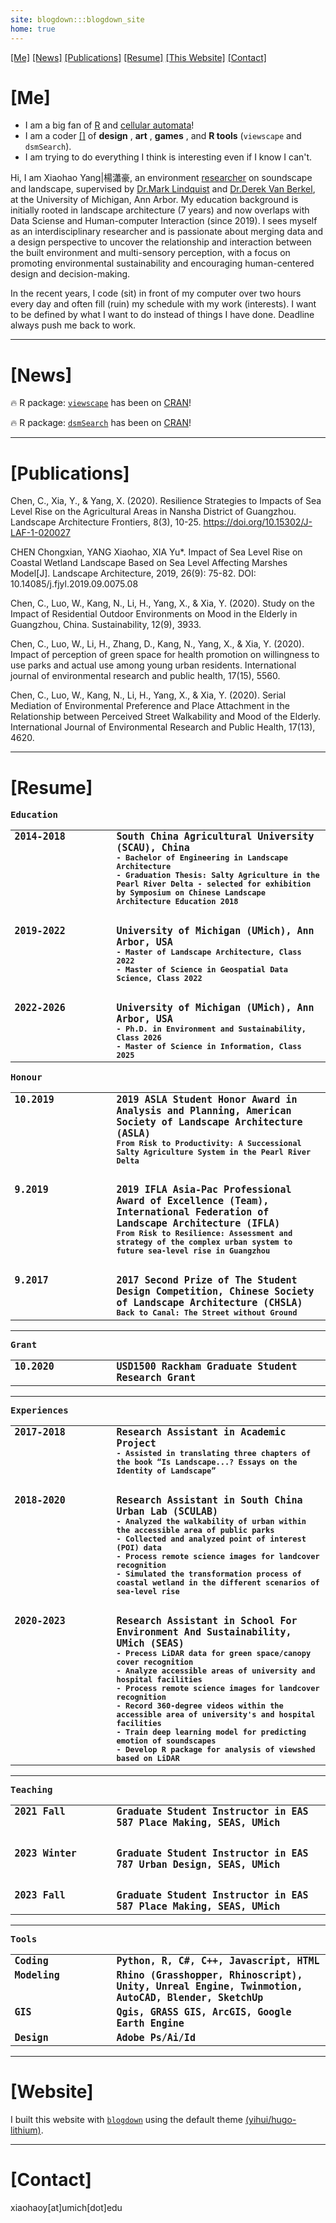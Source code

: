```yaml
---
site: blogdown:::blogdown_site
home: true
---
```

<a id='top' class="anchors"></a>
<i class="fa-solid fa-hand-point-right"></i> [[Me]](#me) [[News]](#new) [[Publications]](#plc) [[Resume]](#cv) [[This Website]](#site) [[Contact]](#contact)

<a id='me' class="anch"></a>
# [Me] [<i class="fa-solid fa-turn-up"></i>](#top)
- I am a big fan of [R](https://cran.r-project.org/) and [cellular automata](https://www.sciencedirect.com/topics/earth-and-planetary-sciences/cellular-automata)!
- I am a coder [[<i class="fa-brands fa-git"></i>]](https://github.com/billbillbilly) of **design** [<i class="fa-solid fa-link" alt="link"></i>](/designworks/), **art** [<i class="fa-solid fa-link" alt="link"></i>](/artworks/), **games** [<i class="fa-solid fa-link" alt="link"></i>](/games/), and **R tools** [<i class="fa-solid fa-link" alt="link"></i>](/tools/) (`viewscape` and `dsmSearch`).
- I am trying to do everything I think is interesting even if I know I can't. 

Hi, I am Xiaohao Yang|楊瀟豪, an environment [researcher](https://scholar.google.com/citations?hl=en&user=7gBKKAUAAAAJ) on soundscape and landscape, supervised by [Dr.Mark Lindquist](https://seas.umich.edu/research/faculty/mark-lindquist) and [Dr.Derek Van Berkel](https://seas.umich.edu/research/faculty/derek-van-berkel), at the University of Michigan, Ann Arbor.
My education background is initially rooted in landscape architecture (7 years) and now overlaps with Data Sciense and Human-computer Interaction (since 2019). 
I sees myself as an interdisciplinary researcher and is passionate about merging data and a design perspective to uncover the relationship and interaction between the built environment and multi-sensory perception, with a focus on promoting environmental sustainability and encouraging human-centered design and decision-making.  

In the recent years, I code (sit) in front of my computer over two hours every day and often fill (ruin) my schedule with my work (interests). I want to be defined by what I want to do instead of things I have done. Deadline always push me back to work. 

---

<a id='new' class="anch"></a>
# [News] [<i class="fa-solid fa-turn-up"></i>](#top)
🔥 R package: [`viewscape`](https://github.com/land-info-lab/viewscape) has been on [CRAN](https://cran.r-project.org/web/packages/viewscape/)!

🔥 R package: [`dsmSearch`](https://github.com/land-info-lab/dsmSearch) has been on [CRAN](https://cran.r-project.org/web/packages/dsmSearch/)!

---

<a id='plc' class="anch"></a>
# [Publications] [<i class="fa-solid fa-turn-up"></i>](#top)
Chen, C., Xia, Y., & Yang, X. (2020). Resilience Strategies to Impacts of Sea Level Rise on the Agricultural Areas in Nansha District of Guangzhou. Landscape Architecture Frontiers, 8(3), 10-25. https://doi.org/10.15302/J-LAF-1-020027

CHEN Chongxian, YANG Xiaohao, XIA Yu*. Impact of Sea Level Rise on Coastal Wetland Landscape Based on Sea Level Affecting Marshes Model[J]. Landscape Architecture, 2019, 26(9): 75-82. DOI: 10.14085/j.fjyl.2019.09.0075.08

Chen, C., Luo, W., Kang, N., Li, H., Yang, X., & Xia, Y. (2020). Study on the Impact of Residential Outdoor Environments on Mood in the Elderly in Guangzhou, China. Sustainability, 12(9), 3933.

Chen, C., Luo, W., Li, H., Zhang, D., Kang, N., Yang, X., & Xia, Y. (2020). Impact of perception of green space for health promotion on willingness to use parks and actual use among young urban residents. International journal of environmental research and public health, 17(15), 5560.

Chen, C., Luo, W., Kang, N., Li, H., Yang, X., & Xia, Y. (2020). Serial Mediation of Environmental Preference and Place Attachment in the Relationship between Perceived Street Walkability and Mood of the Elderly. International Journal of Environmental Research and Public Health, 17(13), 4620.

---

<a id='cv' class="anch"></a>
# [Resume] [<i class="fa-solid fa-turn-up"></i>](#top)
<table border="0">
  <tr>
    <b style="font-family:Monospace">Education</b>
  </tr>
  <tr style="font-family:Monospace; line-height:normal">
    <td style="width:max(15vw, 150px); vertical-align:top">
      <b style="font-size:max(1.3vw, 15px); margin-right:max(5vw, 20px)">2014-2018</b>
    </td>
    <td>
      <b style="font-size:15px">South China Agricultural University (SCAU), China</b>
      <br>
      <b style="font-size:12px">- Bachelor of Engineering in Landscape Architecture</b>
      <br>
      <b style="font-size:12px">- Graduation Thesis: Salty Agriculture in the Pearl River Delta - selected for exhibition by Symposium on Chinese Landscape Architecture Education 2018</b>
    </td>
  </tr>
  <tr><td style="visibility:collapse">-</td></tr>
  <tr style="font-family:Monospace; line-height:normal">
    <td style="width:max(15vw, 150px); vertical-align:top">
      <b style="font-size:max(1.3vw, 15px); margin-right:max(5vw, 20px)">2019-2022</b>
    </td>
    <td>
      <b style="font-size:15px">University of Michigan (UMich), Ann Arbor, USA</b>
      <br>
      <b style="font-size:12px">- Master of Landscape Architecture, Class 2022</b>
      <br>
      <b style="font-size:12px">- Master of Science in Geospatial Data Science, Class 2022</b>
    </td>
  </tr>
  <tr><td style="visibility:collapse">-</td></tr>
  <tr style="font-family:Monospace; line-height:normal">
    <td style="width:max(15vw, 150px); vertical-align:top">
      <b style="font-size:max(1.3vw, 15px); margin-right:max(5vw, 20px)">2022-2026</b>
    </td>
    <td>
      <b style="font-size:15px">University of Michigan (UMich), Ann Arbor, USA</b>
      <br>
      <b style="font-size:12px">- Ph.D. in Environment and Sustainability, Class 2026</b>
      <br>
      <b style="font-size:12px">- Master of Science in Information, Class 2025</b>
    </td>
  </tr>
</table>

<table border="0">
  <tr>
    <b style="font-family:Monospace">Honour</b>
  </tr>
  <tr style="line-height:normal; font-family:Monospace">
    <td style="width:max(15vw, 150px); vertical-align:top">
      <b style="font-size:max(1.3vw, 15px); margin-right:max(5vw, 20px)">10.2019</b>
    </td>
    <td>
      <b style="font-size:15px">2019 ASLA Student Honor Award in Analysis and Planning, American Society of Landscape Architecture (ASLA)</b>
      <br>
      <b style="font-size:12px">From Risk to Productivity: A Successional Salty Agriculture System in the Pearl River Delta</b>
    </td>
  </tr>
  <tr><td style="visibility:collapse">-</td></tr>
  <tr style="line-height:normal; font-family:Monospace">
    <td style="width:max(15vw, 150px); vertical-align:top">
      <b style="font-size:max(1.3vw, 15px); margin-right:max(5vw, 20px)">9.2019</b>
    </td>
    <td style="font-family:Monospace">
      <b style="font-size:15px">2019 IFLA Asia-Pac Professional Award of Excellence (Team), International Federation of Landscape Architecture (IFLA)</b>
      <br>
      <b style="font-size:12px">From Risk to Resilience: Assessment and strategy of the complex urban system to future sea-level rise in Guangzhou</b>
    </td>
  </tr>
  <tr><td style="visibility:collapse">-</td></tr>
  <tr style="line-height:normal; font-family:Monospace;">
    <td style="width:max(15vw, 150px); vertical-align:top">
      <b style="font-size:max(1.3vw, 15px); margin-right:max(5vw, 20px)">9.2017</b>
    </td>
    <td style="font-family:Monospace">
      <b style="font-size:15px">2017 Second Prize of The Student Design Competition, Chinese Society of Landscape Architecture (CHSLA)</b>
      <br>
      <b style="font-size:12px">Back to Canal: The Street without Ground</b>
    </td>
  </tr>
</table>

---

<table border="0">
  <tr>
    <b style="font-family:Monospace">Grant</b>
  </tr>
  <tr style="line-height:normal; font-family:Monospace">
    <td style="width:max(15vw, 150px); vertical-align:top">
      <b style="font-size:max(1.3vw, 15px); margin-right:max(5vw, 20px)">10.2020</b>
    </td>
    <td>
      <b style="font-size:15px">USD1500 Rackham Graduate Student Research Grant</b>
    </td>
  </tr>
</table>

---

<table border="0">
  <tr>
    <b style="font-family:Monospace">Experiences</b>
  </tr>
  <tr style="line-height:normal; font-family:Monospace">
    <td style="width:max(15vw, 150px); vertical-align:top">
      <b style="font-size:max(1.3vw, 15px); margin-right:max(5vw, 20px)">2017-2018</b>
    </td>
    <td>
      <b style="font-size:15px">Research Assistant in Academic Project</b>
      <br>
      <b style="font-size:12px">- Assisted in translating three chapters of the book “Is Landscape...? Essays on the Identity of Landscape”</b>
    </td>
  </tr>
  <tr><td style="visibility:collapse">-</td></tr>
  <tr style="line-height:normal; font-family:Monospace">
    <td style="width:max(15vw, 150px); vertical-align:top">
      <b style="font-size:max(1.3vw, 15px); margin-right:max(5vw, 20px)">2018-2020</b>
    </td>
    <td style="font-family:Monospace">
      <b style="font-size:15px">Research Assistant in South China Urban Lab (SCULAB)</b>
      <br>
      <b style="font-size:12px">- Analyzed the walkability of urban within the accessible area of public parks</b>
      <br>
      <b style="font-size:12px">- Collected and analyzed point of interest (POI) data</b>
      <br>
      <b style="font-size:12px">- Process remote science images for landcover recognition</b>
      <br>
      <b style="font-size:12px">- Simulated the transformation process of coastal wetland in the different scenarios of sea-level rise</b>
      <br>
    </td>
  </tr>
  <tr><td style="visibility:collapse">-</td></tr>
  <tr style="line-height:normal; font-family:Monospace;">
    <td style="width:max(15vw, 150px); vertical-align:top">
      <b style="font-size:max(1.3vw, 15px); margin-right:max(5vw, 20px)">2020-2023</b>
    </td>
    <td style="font-family:Monospace">
      <b style="font-size:15px">Research Assistant in School For Environment And Sustainability, UMich (SEAS)</b>
      <br>
      <b style="font-size:12px">- Precess LiDAR data for green space/canopy cover recognition</b>
      <br>
      <b style="font-size:12px">- Analyze accessible areas of university and hospital facilities</b>
      <br>
      <b style="font-size:12px">- Process remote science images for landcover recognition</b>
      <br>
      <b style="font-size:12px">- Record 360-degree videos within the accessible area of university's and hospital facilities</b>
      <br>
      <b style="font-size:12px">- Train deep learning model for predicting emotion of soundscapes</b>
      <br>
      <b style="font-size:12px">- Develop R package for analysis of viewshed based on LiDAR</b>
      <br>
    </td>
  </tr>
</table>

---

<table border="0">
  <tr>
    <b style="font-family:Monospace">Teaching</b>
  </tr>
  <tr style="line-height:normal; font-family:Monospace">
    <td style="width:max(15vw, 150px); vertical-align:top">
      <b style="font-size:max(1.3vw, 15px); margin-right:max(5vw, 20px)">2021 Fall</b>
    </td>
    <td>
      <b style="font-size:15px">Graduate Student Instructor in EAS 587 Place Making, SEAS, UMich</b>
    </td>
  </tr>
  <tr><td style="visibility:collapse">-</td></tr>
  <tr style="line-height:normal; font-family:Monospace">
    <td style="width:max(15vw, 150px); vertical-align:top">
      <b style="font-size:max(1.3vw, 15px); margin-right:max(5vw, 20px)">2023 Winter</b>
    </td>
    <td>
      <b style="font-size:15px">Graduate Student Instructor in EAS 787 Urban Design, SEAS, UMich</b>
    </td>
  </tr>
  <tr><td style="visibility:collapse">-</td></tr>
  <tr style="line-height:normal; font-family:Monospace">
    <td style="width:max(15vw, 150px); vertical-align:top">
      <b style="font-size:max(1.3vw, 15px); margin-right:max(5vw, 20px)">2023 Fall</b>
    </td>
    <td>
      <b style="font-size:15px">Graduate Student Instructor in EAS 587 Place Making, SEAS, UMich</b>
    </td>
  </tr>
</table>

---

<table border="0">
  <tr>
    <b style="font-family:Monospace">Tools</b>
  </tr>
  <tr style="line-height:normal; font-family:Monospace">
    <td style="width:max(15vw, 150px); vertical-align:top">
      <b style="font-size:max(1.3vw, 15px); margin-right:max(5vw, 20px)">Coding</b>
    </td>
    <td>
      <b style="font-size:15px">Python, R, C#, C++, Javascript, HTML</b>
    </td>
  </tr>
  
  <tr style="line-height:normal; font-family:Monospace">
    <td style="width:max(15vw, 150px); vertical-align:top">
      <b style="font-size:max(1.3vw, 15px); margin-right:max(5vw, 20px)">Modeling</b>
    </td>
    <td>
      <b style="font-size:15px">Rhino (Grasshopper, Rhinoscript), Unity, Unreal Engine, Twinmotion, AutoCAD, Blender, SketchUp</b>
    </td>
  </tr>
  
  <tr style="line-height:normal; font-family:Monospace">
    <td style="width:max(15vw, 150px); vertical-align:top">
      <b style="font-size:max(1.3vw, 15px); margin-right:max(5vw, 20px)">GIS</b>
    </td>
    <td>
      <b style="font-size:15px">Qgis, GRASS GIS, ArcGIS, Google Earth Engine</b>
    </td>
  </tr>
  
  <tr style="line-height:normal; font-family:Monospace">
    <td style="width:max(15vw, 150px); vertical-align:top">
      <b style="font-size:max(1.3vw, 15px); margin-right:max(5vw, 20px)">Design</b>
    </td>
    <td>
      <b style="font-size:15px">Adobe Ps/Ai/Id</b>
    </td>
  </tr>
</table>

---

<a id='site' class="anch"></a>
# [Website] [<i class="fa-solid fa-turn-up"></i>](#top)
I built this website with [`blogdown`](https://bookdown.org/yihui/blogdown/) using the default theme [(yihui/hugo-lithium)](https://github.com/yihui/hugo-lithium). 

---

<a id='contact' class="anch"></a>
# [Contact] [<i class="fa-solid fa-turn-up"></i>](#top)
xiaohaoy[at]umich[dot]edu
